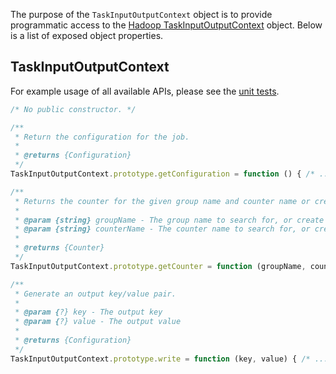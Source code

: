 The purpose of the `TaskInputOutputContext` object is to provide programmatic access to the
[Hadoop TaskInputOutputContext][hadoop-taskinputoutputcontext] object.  Below is a list of exposed object properties.

## TaskInputOutputContext

For example usage of all available APIs, please see the [unit tests][hadoop-taskinputoutputcontext-tests].

```javascript
/* No public constructor. */

/**
 * Return the configuration for the job.
 *
 * @returns {Configuration}
 */
TaskInputOutputContext.prototype.getConfiguration = function () { /* ... */ };

/**
 * Returns the counter for the given group name and counter name or creates a new one.
 *
 * @param {string} groupName - The group name to search for, or create with
 * @param {string} counterName - The counter name to search for, or create with
 *
 * @returns {Counter}
 */
TaskInputOutputContext.prototype.getCounter = function (groupName, counterName) { /* ... */ };

/**
 * Generate an output key/value pair.
 *
 * @param {?} key - The output key
 * @param {?} value - The output value
 *
 * @returns {Configuration}
 */
TaskInputOutputContext.prototype.write = function (key, value) { /* ... */ };
```

[hadoop-taskinputoutputcontext]: http://hadoop.apache.org/docs/r1.0.4/api/org/apache/hadoop/mapreduce/TaskInputOutputContext.html
[hadoop-taskinputoutputcontext-tests]: https://github.com/apigee/lembos/blob/master/src/test/resources/node_modules/TaskInputOutputContextWrapTest-testTaskInputOutputContext/index.js
